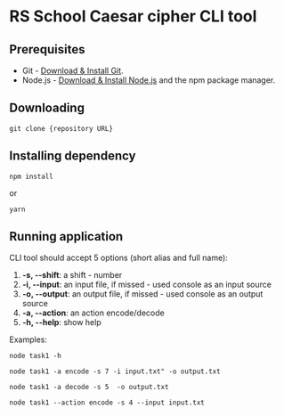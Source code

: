 # RS School Caesar cipher CLI tool

## Prerequisites

- Git - [Download & Install Git](https://git-scm.com/downloads).
- Node.js - [Download & Install Node.js](https://nodejs.org/en/download/) and the npm package manager.

## Downloading

```
git clone {repository URL}
```

## Installing dependency

```
npm install
```
or 
```
yarn
```

## Running application

CLI tool should accept 5 options (short alias and full name):

1.  **-s, --shift**: a shift - number
2.  **-i, --input**: an input file, if missed - used console as an input source
3.  **-o, --output**: an output file, if missed - used console as an output source
4.  **-a, --action**: an action encode/decode
5. **-h, --help**: show help

Examples:
```
node task1 -h
```
```
node task1 -a encode -s 7 -i input.txt" -o output.txt
```
```
node task1 -a decode -s 5  -o output.txt
```
```
node task1 --action encode -s 4 --input input.txt
```
